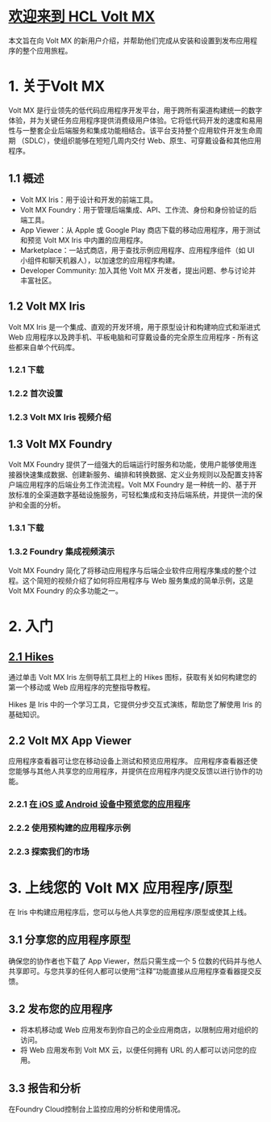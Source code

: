 # [欢迎来到 HCL Volt MX](https://support.hcltechsw.com/csm?id=kb_article&sysparm_article=KB0094403)
本文旨在向 Volt MX 的新用户介绍，并帮助他们完成从安装和设置到发布应用程序的整个应用旅程。

# 1. 关于Volt MX
Volt MX 是行业领先的低代码应用程序开发平台，用于跨所有渠道构建统一的数字体验，并为关键任务应用程序提供消费级用户体验。它将低代码开发的速度和易用性与一整套企业后端服务和集成功能相结合。该平台支持整个应用软件开发生命周期 （SDLC），使组织能够在短短几周内交付 Web、原生、可穿戴设备和其他应用程序。

## 1.1 概述
* Volt MX Iris：用于设计和开发的前端工具。
* Volt MX Foundry：用于管理后端集成、API、工作流、身份和身份验证的后端工具。
* App Viewer：从 Apple 或 Google Play 商店下载的移动应用程序，用于测试和预览 Volt MX Iris 中内置的应用程序。
* Marketplace：一站式商店，用于查找示例应用程序、应用程序组件（如 UI 小组件和聊天机器人），以加速您的应用程序构建。
* Developer Community: 加入其他 Volt MX 开发者，提出问题、参与讨论并丰富社区。

## 1.2 Volt MX Iris
Volt MX Iris 是一个集成、直观的开发环境，用于原型设计和构建响应式和渐进式 Web 应用程序以及跨手机、平板电脑和可穿戴设备的完全原生应用程序 - 所有这些都来自单个代码库。

### 1.2.1 下载

### 1.2.2 首次设置

### 1.2.3 Volt MX Iris 视频介绍

## 1.3 Volt MX Foundry
Volt MX Foundry 提供了一组强大的后端运行时服务和功能，使用户能够使用连接器快速集成数据、创建新服务、编排和转换数据、定义业务规则以及配置支持客户端应用程序的后端业务工作流流程。Volt MX Foundry 是一种统一的、基于开放标准的全渠道数字基础设施服务，可轻松集成和支持后端系统，并提供一流的保护和全面的分析。

### 1.3.1 下载

### 1.3.2 Foundry 集成视频演示
Volt MX Foundry 简化了将移动应用程序与后端企业软件应用程序集成的整个过程。这个简短的视频介绍了如何将应用程序与 Web 服务集成的简单示例，这是 Volt MX Foundry 的众多功能之一。

# 2. 入门

## [2.1 Hikes](../Hikes/Hikes.md)
通过单击 Volt MX Iris 左侧导航工具栏上的 Hikes 图标，获取有关如何构建您的第一个移动或 Web 应用程序的完整指导教程。

Hikes 是 Iris 中的一个学习工具，它提供分步交互式演练，帮助您了解使用 Iris 的基础知识。

## 2.2 Volt MX App Viewer
应用程序查看器可让您在移动设备上测试和预览应用程序。 应用程序查看器还使您能够与其他人共享您的应用程序，并提供在应用程序内提交反馈以进行协作的功能。

### 2.2.1 [在 iOS 或 Android 设备中预览您的应用程序](https://opensource.hcltechsw.com/volt-mx-docs/docs/documentation/Iris/iris_app_viewer/Content/FunctionalPreviewEnterprise.html#preview-an-app-on-the-cloud)

### 2.2.2 使用预构建的应用程序示例

### 2.2.3 探索我们的市场

# 3. 上线您的 Volt MX 应用程序/原型
在 Iris 中构建应用程序后，您可以与他人共享您的应用程序/原型或使其上线。

## 3.1 分享您的应用程序原型
确保您的协作者也下载了 App Viewer，然后只需生成一个 5 位数的代码并与他人共享即可。与您共享的任何人都可以使用“注释”功能直接从应用程序查看器提交反馈。

## 3.2 发布您的应用程序
* 将本机移动或 Web 应用发布到你自己的企业应用商店，以限制应用对组织的访问。
* 将 Web 应用发布到 Volt MX 云，以便任何拥有 URL 的人都可以访问您的应用。

## 3.3 报告和分析
在Foundry Cloud控制台上监控应用的分析和使用情况。